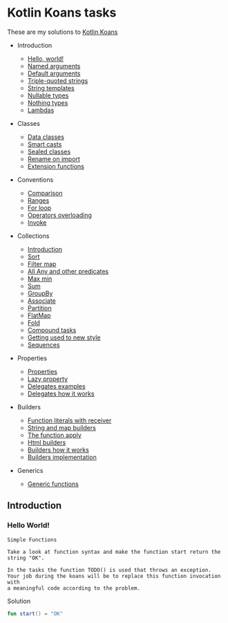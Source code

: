 # Kotlin Koans tasks

These are my solutions to [Kotlin Koans](https://play.kotlinlang.org/koans/overview)
* Introduction
    * [Hello, world!](https://github.com/qu4dro/kotlin-koans/tree/test/#hello-world)
    * [Named arguments](https://github.com/qu4dro/kotlin-koans/blob/main/Introduction/Named%20arguments/src/Task.kt)
    * [Default arguments](https://github.com/qu4dro/kotlin-koans/blob/main/Introduction/Default%20arguments/src/Task.kt)
    * [Triple-quoted strings](https://github.com/qu4dro/kotlin-koans/blob/main/Introduction/Triple-quoted%20strings/src/Task.kt)
    * [String templates](https://github.com/qu4dro/kotlin-koans/blob/main/Introduction/String%20templates/src/Task.kt)
    * [Nullable types](https://github.com/qu4dro/kotlin-koans/blob/main/Introduction/Nullable%20types/src/Task.kt)
    * [Nothing types](https://github.com/qu4dro/kotlin-koans/blob/main/Introduction/Nothing%20type/src/Task.kt)
    * [Lambdas](https://github.com/qu4dro/kotlin-koans/blob/main/Introduction/Lambdas/src/Task.kt)

* Classes
    * [Data classes](https://github.com/qu4dro/kotlin-koans/blob/main/Classes/Data%20classes/src/Task.kt)
    * [Smart casts](https://github.com/qu4dro/kotlin-koans/blob/main/Classes/Smart%20casts/src/Task.kt)
    * [Sealed classes](https://github.com/qu4dro/kotlin-koans/blob/main/Classes/Sealed%20classes/src/Task.kt)
    * [Rename on import](https://github.com/qu4dro/kotlin-koans/blob/main/Classes/Rename%20on%20import/src/Task.kt)
    * [Extension functions](https://github.com/qu4dro/kotlin-koans/blob/main/Classes/Extension%20functions/src/Task.kt)

* Conventions
    * [Comparison](https://github.com/qu4dro/kotlin-koans/blob/main/Conventions/Comparison/src/Task.kt)
    * [Ranges](https://github.com/qu4dro/kotlin-koans/blob/main/Conventions/Ranges/src/Task.kt)
    * [For loop](https://github.com/qu4dro/kotlin-koans/blob/main/Conventions/For%20loop/src/Task.kt)
    * [Operators overloading](https://github.com/qu4dro/kotlin-koans/blob/main/Conventions/Operators%20overloading/src/Task.kt)
    * [Invoke](https://github.com/qu4dro/kotlin-koans/blob/main/Conventions/Invoke/src/Task.kt)

* Collections
    * [Introduction](https://github.com/qu4dro/kotlin-koans/blob/main/Collections/Introduction/src/Task.kt)
    * [Sort](https://github.com/qu4dro/kotlin-koans/blob/main/Collections/Sort/src/Task.kt)
    * [Filter map](https://github.com/qu4dro/kotlin-koans/blob/main/Collections/Filter%20map/src/Task.kt)
    * [All Any and other predicates](https://github.com/qu4dro/kotlin-koans/blob/main/Collections/All%20Any%20and%20other%20predicates/src/Task.kt)
    * [Max min](https://github.com/qu4dro/kotlin-koans/blob/main/Collections/Max%20min/src/Task.kt)
    * [Sum](https://github.com/qu4dro/kotlin-koans/blob/main/Collections/Sum/src/Task.kt)
    * [GroupBy](https://github.com/qu4dro/kotlin-koans/blob/main/Collections/GroupBy/src/Task.kt)
    * [Associate](https://github.com/qu4dro/kotlin-koans/blob/main/Collections/Associate/src/Task.kt)
    * [Partition](https://github.com/qu4dro/kotlin-koans/blob/main/Collections/Partition/src/Task.kt)
    * [FlatMap](https://github.com/qu4dro/kotlin-koans/blob/main/Collections/FlatMap/src/Task.kt)
    * [Fold](https://github.com/qu4dro/kotlin-koans/blob/main/Collections/Fold/src/Task.kt)
    * [Compound tasks](https://github.com/qu4dro/kotlin-koans/blob/main/Collections/Compound%20tasks/src/Task.kt)
    * [Getting used to new style](https://github.com/qu4dro/kotlin-koans/blob/main/Collections/Getting%20used%20to%20new%20style/src/Task.kt)
    * [Sequences](https://github.com/qu4dro/kotlin-koans/blob/main/Collections/Sequences/src/Task.kt)

* Properties
    * [Properties](https://github.com/qu4dro/kotlin-koans/blob/main/Properties/Properties/src/Task.kt)
    * [Lazy property](https://github.com/qu4dro/kotlin-koans/blob/main/Properties/Lazy%20property/src/Task.kt)
    * [Delegates examples](https://github.com/qu4dro/kotlin-koans/blob/main/Properties/Delegates%20examples/src/Task.kt)
    * [Delegates how it works](https://github.com/qu4dro/kotlin-koans/blob/main/Properties/Delegates%20how%20it%20works/src/Task.kt)

* Builders
    * [Function literals with receiver](https://github.com/qu4dro/kotlin-koans/blob/main/Builders/Function%20literals%20with%20receiver/src/Task.kt)
    * [String and map builders](https://github.com/qu4dro/kotlin-koans/blob/main/Builders/String%20and%20map%20builders/src/Task.kt)
    * [The function apply](https://github.com/qu4dro/kotlin-koans/blob/main/Builders/The%20function%20apply/src/Task.kt)
    * [Html builders](https://github.com/qu4dro/kotlin-koans/blob/main/Builders/Html%20builders/src/Task.kt)
    * [Builders how it works](https://github.com/qu4dro/kotlin-koans/blob/main/Builders/Builders%20how%20it%20works/src/Task.kt)
    * [Builders implementation](https://github.com/qu4dro/kotlin-koans/blob/main/Builders/Builders%20implementation/src/Task.kt)

* Generics
    * [Generic functions](https://github.com/qu4dro/kotlin-koans/blob/main/Generics/Generic%20functions/src/Task.kt)

## Introduction

### Hello World!
```
Simple Functions

Take a look at function syntax and make the function start return the string "OK".

In the tasks the function TODO() is used that throws an exception. 
Your job during the koans will be to replace this function invocation with 
a meaningful code according to the problem.
```

Solution
```kotlin
fun start() = "OK"
```